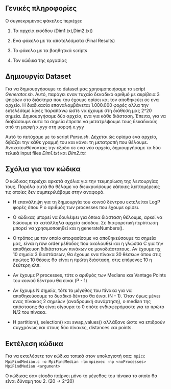 ## Γενικές πληροφορίες

Ο συγκεκριμένος φάκελος περιέχει:

1. Τα αρχεία εισόδου (Dim1.txt,Dim2.txt)

2. Ενα φάκελο με τα αποτελέσματα (Final Results)

3. Το φάκελο με τα βοηθητικά scripts

4. Τον κώδικα της εργασίας

## Δημιουργία Dataset

Για να δημιουργήσουμε το dataset μας χρησιμοποιήσαμε το script *Generator.sh*. Αυτό,
παράγει εναν τυχαίο δεκαδικό αριθμό με ακρίβεια 3 ψηφίων στο διάστημα που του έχουμε ορίσει και τον αποθηκεύει σε ενα αρχείο. Η διαδικασία επαναλαμβάνεται 1.000.000 φορές αλλα την εκτελέσαμε λίγες παραπάνω ώστε να έχουμε στη διάθεση μας 2^20 σημεία. Δημιουργήσαμε δύο αρχεία, ενα για κάθε διάσταση. Έπειτα, για να διαβάσουμε αυτά τα σημεία έπρεπε να μετατρέψουμε τους δεκαδικούς από τη μορφή x,yyy στη μορφή x.yyy

Αυτό το πετύχαμε με το script *Parse.sh*. Δέχεται ώς ορίσμα ενα αρχείο, διβάζει την κάθε γραμμή του και κάνει τη μετατροπή που θέλουμε. Ανακατευθύνοντας την έξοδο σε ενα νέο αρχείο, δημιουργήσαμε τα δύο τελικά input files *Dim1.txt* και *Dim2.txt*

## Σχόλια για τον κώδικα

Ο κώδικας περιέχει αρκετά σχόλια για την τεκμηρίωση της λειτουργίας τους. Παρόλα αυτά θα θέλαμε να διευκρινίσουμε κάποιες λεπτομέρειες τις οποίες δεν συμπεριλάβαμε στην αναφορά.

* Η επανάληψη για τη δημιουργία του κοινού δέντρου εκτελείται LogP φορές όπου P ο αριθμός των processes που έχουμε ορίσει.

* Ο κώδικας μπορεί να δουλέψει για όποια διάσταση θέλουμε, αρκεί να δώσουμε τα κατάλληλα αρχεία εισόδου. Σε διαφορετική περίπτωση μπορεί να χρησιμοποιηθεί και η generateNumbers().

* Ο τρόπος με τον οποίο αποφασίσαμε να αποθηκεύσουμε τα σημεία μας, είναι η row order μέθοδος που ακολουθεί και η γλώσσα C για την αποθήκευση διδιάστατων πινάκων σε μονοδιάστατους. Αν έχουμε πχ 10 σημεία 3 διαστάσεων, θα έχουμε ενα πίνακα 30 θέσεων όπου στις πρώτες 10 θέσεις θα είναι η πρώτη διάσταση, στις επόμενες 10 η δεύτερη κλπ.

* Αν έχουμε P processes, τότε ο αριθμός των Medians και Vantage Points του κοινού δέντρου θα είναι (P - 1)

* Αν έχουμε N σημεία, τότε το μέγεθος του πίνακα για να αποθηκεύσουμε το δυαδικό δέντρο θα έιναι (Ν - 1).  Όταν όμως μένει ενας πίνακας 2 σημείων (αναδρομική συνάρτηση), ο median της απόστασης θα είναι σίγουρα το 0 οπότε ενδιαφερόμαστε για το πρώτο N/2 του πίνακα.

* Η partition(), selection() και swap_values() αλλάξανε ώστε να επιδρούν συγχρόνως και στους δύο πίνακες, distances και points.

## Εκτέλεση κώδικα

Για να εκτελέσετε τον κώδικα τοπικά στον υπολογιστή σας:
`mpicc MpiFindMedian.c -o MpiFindMedian -lm`
`mpiexec -np <noProcesses> MpiFindMedian <argument>`

Ο κώδικας σαν είσοδο παίρνει μόνο το μέγεθος του πίνακα το οποίο θα είναι δύναμη του 2. (20 -> 2^20)

